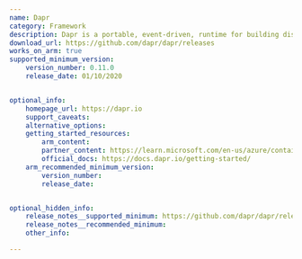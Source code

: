 ```yaml
---
name: Dapr
category: Framework
description: Dapr is a portable, event-driven, runtime for building distributed applications across cloud and edge.
download_url: https://github.com/dapr/dapr/releases
works_on_arm: true
supported_minimum_version:
    version_number: 0.11.0
    release_date: 01/10/2020


optional_info:
    homepage_url: https://dapr.io
    support_caveats:
    alternative_options:
    getting_started_resources:
        arm_content:
        partner_content: https://learn.microsoft.com/en-us/azure/container-apps/microservices-dapr-azure-resource-manager?tabs=bash&pivots=container-apps-arm
        official_docs: https://docs.dapr.io/getting-started/
    arm_recommended_minimum_version:
        version_number:
        release_date:


optional_hidden_info:
    release_notes__supported_minimum: https://github.com/dapr/dapr/releases/tag/v0.11.0
    release_notes__recommended_minimum:
    other_info:

---
```

